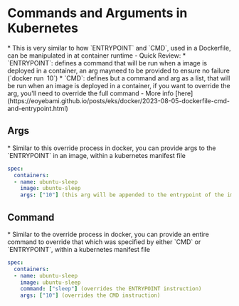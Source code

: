 <h1>Commands and Arguments in Kubernetes</h1>
* This is very similar to how `ENTRYPOINT` and `CMD`, used in a Dockerfile, can be manipulated in at container runtime
  - Quick Review:
    * `ENTRYPOINT`: defines a command that will be run when a image is deployed in a container, an arg mayneed to be provided to ensure no failure (`docker run <image> 10`)
    * `CMD`: defines but a command and arg as a list, that will be run when an image is deployed in a container, if you want to override the arg, you'll need to override the full command
    - More info [here](https://eoyebami.github.io/posts/eks/docker/2023-08-05-dockerfile-cmd-and-entrypoint.html)
<h2>Args</h2>
* Similar to this override process in docker, you can provide args to the `ENTRYPOINT` in an image, within a kubernetes manifest file

```yml
spec:
  containers:
  - name: ubuntu-sleep
    image: ubuntu-sleep
    args: ["10"] (this arg will be appended to the entrypoint of the image; which is this case is a sleep command)
```

<h2>Command</h2>
* Similar to the override process in docker, you can provide an entire command to override that which was specified by either `CMD` or `ENTRYPOINT`, within a kubernetes manifest file

```yml
spec:
  containers:
  - name: ubuntu-sleep
    image: ubuntu-sleep
    command: ["sleep"] (overrides the ENTRYPOINT instruction)
    args: ["10"] (overrides the CMD instruction)
```
